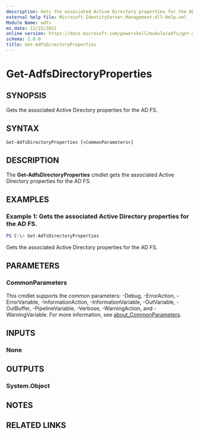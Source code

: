 ```yaml
---
description: Gets the associated Active Directory properties for the AD FS.
external help file: Microsoft.IdentityServer.Management.dll-Help.xml
Module Name: adfs
ms.date: 11/23/2021
online version: https://docs.microsoft.com/powershell/module/adfs/get-adfsdirectoryproperties?view=windowsserver2022-ps&wt.mc_id=ps-gethelp
schema: 2.0.0
title: Get-AdfsDirectoryProperties
---
```


# Get-AdfsDirectoryProperties

## SYNOPSIS

Gets the associated Active Directory properties for the AD FS.

## SYNTAX

```
Get-AdfsDirectoryProperties [<CommonParameters>]
```

## DESCRIPTION
The **Get-AdfsDirectoryProperties** cmdlet gets the associated Active Directory properties for the AD FS.

## EXAMPLES

### Example 1: Gets the associated Active Directory properties for the AD FS.
```powershell
PS C:\> Get-AdfsDirectoryProperties
```

Gets the associated Active Directory properties for the AD FS.

## PARAMETERS

### CommonParameters
This cmdlet supports the common parameters: -Debug, -ErrorAction, -ErrorVariable, -InformationAction, -InformationVariable, -OutVariable, -OutBuffer, -PipelineVariable, -Verbose, -WarningAction, and -WarningVariable. For more information, see [about_CommonParameters](https://go.microsoft.com/fwlink/?LinkID=113216).

## INPUTS

### None

## OUTPUTS

### System.Object
## NOTES

## RELATED LINKS
